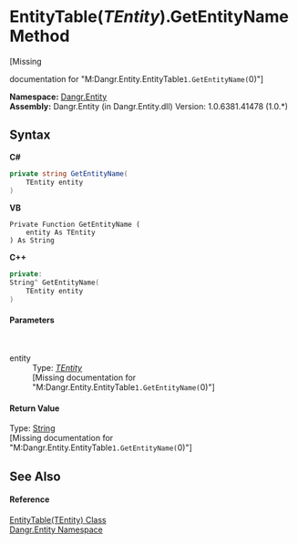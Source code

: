 # EntityTable(*TEntity*).GetEntityName Method 
 

\[Missing <summary> documentation for "M:Dangr.Entity.EntityTable`1.GetEntityName(`0)"\]

**Namespace:**&nbsp;<a href="N_Dangr_Entity">Dangr.Entity</a><br />**Assembly:**&nbsp;Dangr.Entity (in Dangr.Entity.dll) Version: 1.0.6381.41478 (1.0.*)

## Syntax

**C#**<br />
``` C#
private string GetEntityName(
	TEntity entity
)
```

**VB**<br />
``` VB
Private Function GetEntityName ( 
	entity As TEntity
) As String
```

**C++**<br />
``` C++
private:
String^ GetEntityName(
	TEntity entity
)
```


#### Parameters
&nbsp;<dl><dt>entity</dt><dd>Type: <a href="T_Dangr_Entity_EntityTable_1">*TEntity*</a><br />\[Missing <param name="entity"/> documentation for "M:Dangr.Entity.EntityTable`1.GetEntityName(`0)"\]</dd></dl>

#### Return Value
Type: <a href="http://msdn2.microsoft.com/en-us/library/s1wwdcbf" target="_blank">String</a><br />\[Missing <returns> documentation for "M:Dangr.Entity.EntityTable`1.GetEntityName(`0)"\]

## See Also


#### Reference
<a href="T_Dangr_Entity_EntityTable_1">EntityTable(TEntity) Class</a><br /><a href="N_Dangr_Entity">Dangr.Entity Namespace</a><br />